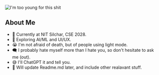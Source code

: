 
![I'm too young for this shit](https://i.ibb.co/9mhHR5pS/I-m-too-young-for-this-shit.png)

## About Me

- 🏨 Currently at NIT Silchar, CSE 2028.
- 🧩 Exploring AI/ML and UI/UX.
- 😭 I'm not afraid of death, but of people using light mode.
- 🗨️ I probably hate myself more than I hate you, so don't hesitate to ask me (out).
- 😅 I'll ChatGPT it and tell you.
- 🤕 Will update Readme.md later, and include other realavant stuff.

<!--
Below is a code for future refernce, if i wish to make a theme dynamic image for my homepage

<picture>
  <source media="(prefers-color-scheme: dark)" srcset="https://user-images.githubusercontent.com/25423296/163456776-7f95b81a-f1ed-45f7-b7ab-8fa810d529fa.png">
  <source media="(prefers-color-scheme: light)" srcset="https://user-images.githubusercontent.com/25423296/163456779-a8556205-d0a5-45e2-ac17-42d089e3c3f8.png">
  <img alt="Shows an illustrated sun in light mode and a moon with stars in dark mode." src="https://user-images.githubusercontent.com/25423296/163456779-a8556205-d0a5-45e2-ac17-42d089e3c3f8.png">
</picture>

if dark theme, then img1
if light theme, then img2
if none of above, then img 3
-->
